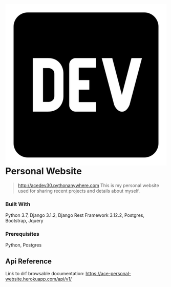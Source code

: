 <img src="./portfolio/static/portfolio/assets/img/favicon.png" alt="Site Logo" align="right">

# Personal Website 
> http://acedev30.pythonanywhere.com
This is my personal website used for sharing recent projects and details about myself.

### Built With
Python 3.7, Django 3.1.2, Django Rest Framework 3.12.2, Postgres, Bootstrap, Jquery

### Prerequisites
Python, Postgres

## Api Reference

Link to drf browsable documentation: https://ace-personal-website.herokuapp.com/api/v1/ 

